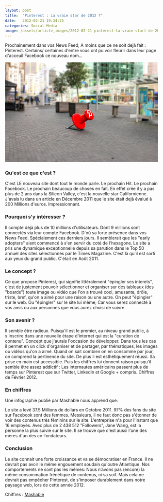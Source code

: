 ```yaml
---
layout: post
title:  "Pinterest : La vraie star de 2012 ?"
date:   2012-02-21 19:34:25
categories: Social Media
image: /assets/article_images/2012-02-21-pinterest-la-vraie-start-de-2012/pinterest-header.jpeg
---
```


<p class="intro"><span class="dropcap">P</span>rochainement dans vos News Feed; A moins que ce ne soit dejà fait : Pinterest. Certains/ certaines d'entre vous ont pu voir fleurir dans leur page d'acceuil Facebook ce nouveau nom...</p>

![Source:](/assets/article_images/2012-02-21-pinterest-la-vraie-start-de-2012/pinterest-header.jpeg)

### Qu'est ce que c'est ?

C'est LE nouveau site dont tout le monde parle. Le prochain Hit. Le prochain Facebook. Le prochain beaucoup de choses en fait. En effet crée il y a pas plus de 2 ans dans la Silicon Valley, c'est la nouvelle star Californienne. J'avais lu dans un article en Décembre 2011 que le site était dejà évalué à 200 Millions d'euros. Impressionnant.

### Pourquoi s'y intéresser ?

Il compte déjà plus de 10 millions d'utilisateurs. Dont 9 millions sont connectés via leur compte Facebook. D'où sa forte présence dans vos News Feed. Spécialement ces derniers jours. Il semblerait que les "early adopters" aient commencé à s'en servir du coté de l'hexagone.
Le site a pris une dynamique exceptionnelle depuis sa parution dans le Top 50 annuel des sites sélectionnés par le Times Magazine. C'est là qu'il est sorti aux yeux du grand public. C'était en Août 2011.

### Le concept ?

Ce que propose Pinterest, qui signifie littéralement "épingler ses interets", c'est de justement pouvoir sélectionner et organiser sur des tableaux (des "boards") toute image ou vidéo que l'on a trouvé cool, amusante, drôle, triste, bref, qu'on a aimé pour une raison ou une autre. On peut "épingler" sur le web. Ou "épingler" sur le site lui même; Car vous serez connecté à vos amis ou aux personnes que vous aurez choisi de suivre.

### Son avenir ?

Il semble être radieux. Puisqu'il est le premier, au niveau grand public, à s'inscrire  dans une nouvelle étape d'internet qui est la "curation de contenu". Concept que j'aurais l'occasion de développer.
Dans tous les cas il permet en un click d'organiser et de partager, par thématiques, les images ou vidéos qu'on a aimé. Quand on sait combien on en consomme par jour, on comprend la pertinence du site.
De plus il est esthétiquement réussi. Sa prise en main est accessible. Puis les chiffres lui donnent raison puisqu'il semble être assez addictif : Les internautes américains passent plus de temps sur Pinterest que sur Twitter, Linkedin et Google + compris. Chiffres de Février 2012.

### En chiffres 

Une infographie publié par Mashable nous apprend que:

Le site a levé 37.5 Millions de dollars en Octobre 2011.
97% des fans du site sur Facebook sont des femmes. Messieurs, il ne faut donc pas s'étonner de voir des contenus très féminins sur le site.
L'entreprise n'a pour l'instant que 16 employés.
Avec plus de 2 438 512 "Followers", Jane Wang, est la personne la plus suivie sur le site. Il se trouve que c'est aussi l'une des mères d'un des co-fondateurs.


### Conclusion

Le site connait une forte croissance et va se démocratiser en France. Il ne devrait pas avoir le même engouement soudain qu'outre Atlantique. Nos comportements ne sont pas les mêmes: Nous n’avons pas (encore) la même consommation frénétique de contenus, ni sa soif. Mais cela ne devrait pas empêcher Pinterest, de s'imposer durablement dans notre paysage web, lors de cette année 2012.


Chiffres : [Mashable](http://mashable.com/2012/02/14/pinterest-daily-users-are-up-125-percent/)
